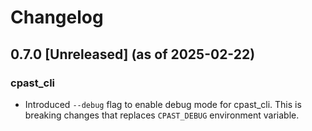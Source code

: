 # Changelog

## 0.7.0 [Unreleased] (as of 2025-02-22)

### cpast_cli

- Introduced `--debug` flag to enable debug mode for cpast_cli. This is breaking changes that replaces `CPAST_DEBUG` environment variable.

